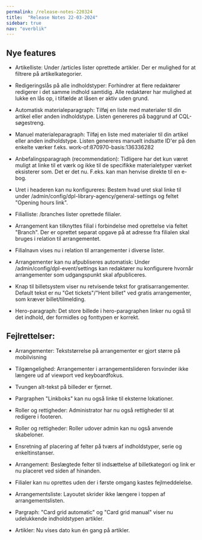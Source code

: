 ```yaml
---
permalink: /release-notes-220324
title:  "Release Notes 22-03-2024"
sidebar: true
nav: "overblik"
---
```


## Nye features

- Artikelliste: Under /articles lister oprettede artikler. Der er mulighed for at filtrere på artikelkategorier.

- Redigeringslås på alle indholdstyper: Forhindrer at flere redaktører redigerer i det samme indhold samtidig. Alle redaktører har mulighed at lukke en lås op, i tilfælde at låsen er aktiv uden grund.

- Automatisk materialeparagraph: Tilføj en liste med materialer til din artikel eller anden indholdstype. Listen genereres på baggrund af CQL-søgestreng.

- Manuel materialeparagraph: Tilføj en liste med materialer til din artikel eller anden indholdstype. Listen genereres manuelt indsatte ID'er på den enkelte værker f.eks. work-of:870970-basis:136336282

- Anbefalingsparagraph (recommendation): Tidligere har det kun været muligt at linke til et værk og ikke til de specifikke materialetyper værket eksisterer som. Det er det nu. F.eks. kan man henvise direkte til en e-bog.

- Uret i headeren kan nu konfigureres: Bestem hvad uret skal linke til under /admin/config/dpl-library-agency/general-settings og feltet "Opening hours link".

- Filialliste: /branches lister oprettede filialer.

- Arrangement kan tilknyttes filial i forbindelse med oprettelse via feltet "Branch". Der er oprettet separat opgave på at adresse fra filialen skal bruges i relation til arrangementet.

- Filialnavn vises nu i relation til arrangementer i diverse lister.

- Arrangementer kan nu afpubliseres automatisk: Under /admin/config/dpl-event/settings kan redaktører nu konfigurere hvornår arrangementer som udgangspunkt skal afpubliceres.

- Knap til billetsystem viser nu retvisende tekst for gratisarrangementer. Default tekst er nu "Get tickets"/"Hent billet" ved gratis arrangementer, som kræver billet/tilmelding.

- Hero-paragraph: Det store billede i hero-paragraphen linker nu også til det indhold, der formidles og fonttypen er korrekt.

## Fejlrettelser:

- Arrangementer: Tekststørrelse på arrangementer er gjort større på mobilvisning

- Tilgængelighed: Arrangementer i arrangementslideren forsvinder ikke længere ud af viewport ved keyboardfokus.

- Tvungen alt-tekst på billeder er fjernet.

- Pargraphen "Linkboks" kan nu også linke til eksterne lokationer.

- Roller og rettigheder: Administrator har nu også rettigheder til at redigere i footeren.

- Roller og rettigheder: Roller udover admin kan nu også anvende skabeloner.

- Ensretning af placering af felter på tværs af indholdstyper, serie og enkeltinstanser.

- Arrangement: Beslægtede felter til indsættelse af billetkategori og link er nu placeret ved siden af hinanden.

- Filialer kan nu oprettes uden der i første omgang kastes fejlmeddelelse.

- Arrangementsliste: Layoutet skrider ikke længere i toppen af arrangementslisten.

- Pargraph: "Card grid automatic" og "Card grid manual" viser nu udelukkende indholdstypen artikler.

- Artikler: Nu vises dato kun én gang på artikler.
